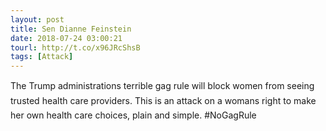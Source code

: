 ```yaml
---
layout: post
title: Sen Dianne Feinstein
date: 2018-07-24 03:00:21
tourl: http://t.co/x96JRcShsB
tags: [Attack]
---
```

The Trump administrations terrible gag rule will block women from seeing trusted health care providers. This is an attack on a womans right to make her own health care choices, plain and simple. #NoGagRule